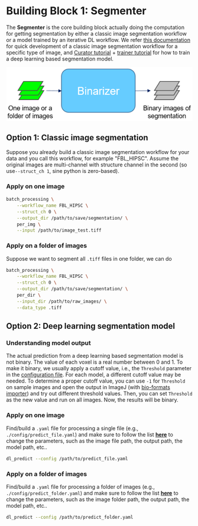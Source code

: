# Building Block 1: **Segmenter**


The **Segmenter** is the core building block actually doing the computation for getting segmentation by either a classic image segmentation workflow or a model trained by an iterative DL workflow. We refer [this documentation](https://github.com/AllenInstitute/aics-segmentation/blob/master/docs/jupyter_lookup_table.md) for quick development of a classic image segmentation workflow for a specific type of image, and [Curator tutorial](./bb2.md) + [trainer tutorial](./bb3.md) for how to train a deep learning based segmentation model. 

![segmenter pic](./bb1_pic.png)

## Option 1: Classic image segmentation 

Suppose you already build a classic image segmentation workflow for your data and you call this workflow, for example "FBL_HIPSC". Assume the original images are multi-channel with structure channel in the second (so use`--struct_ch 1`, sine python is zero-based).

### Apply on one image


```bash
batch_processing \
    --workflow_name FBL_HIPSC \
    --struct_ch 0 \
    --output_dir /path/to/save/segmentation/ \
    per_img \
    --input /path/to/image_test.tiff 
```

### Apply on a folder of images 

Suppose we want to segment all `.tiff` files in one folder, we can do

```bash
batch_processing \
    --workflow_name FBL_HIPSC \
    --struct_ch 0 \
    --output_dir /path/to/save/segmentation/ \
    per_dir \
    --input_dir /path/to/raw_images/ \
    --data_type .tiff
```


## Option 2: Deep learning segmentation model

### Understanding model output

The actual prediction from a deep learning based segmentation model is not binary. The value of each voxel is a real number between 0 and 1. To make it binary, we usually apply a cutoff value, i.e., the `Threshold` parameter in the [configuration file](./doc_pred_yaml.md). For each model, a different cutoff value may be needed. To determine a proper cutoff value, you can use `-1` for `Threshold` on sample images and open the output in ImageJ (with [bio-formats importer](https://imagej.net/Bio-Formats#Bio-Formats_Importer)) and try out different threshold values. Then, you can set `Threshold` as the new value and run on all images. Now, the results will be binary.


### Apply on one image

Find/build a `.yaml` file for processing a single file (e.g., `./config/predict_file.yaml`) and make sure to follow the list [**here**](./doc_pred_yaml.md) to change the parameters, such as the image file path, the output path, the model path, etc..

```bash
dl_predict --config /path/to/predict_file.yaml
```

### Apply on a folder of images 

Find/build a `.yaml` file for processing a folder of images (e.g., `./config/predict_folder.yaml`) and make sure to follow the list [**here**](./doc_pred_yaml.md) to change the parameters, such as the image folder path, the output path, the model path, etc..

```bash
dl_predict --config /path/to/predict_folder.yaml
```